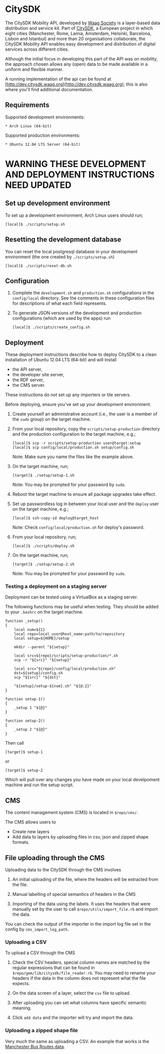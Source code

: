 CitySDK
=======

The CitySDK Mobility API, developed by [Waag Society](http://waag.org/) is a
layer-based data distribution and service kit. Part of
[CitySDK](http://citysdk.eu), a European project in which eight cities
(Manchester, Rome, Lamia, Amsterdam, Helsinki, Barcelona, Lisbon and Istanbul)
and more than 20 organisations collaborate, the CitySDK Mobility API enables
easy development and distribution of digital services across different cities.

Although the initial focus in developing this part of the API was on mobility,
the approach chosen allows any (open) data to be made available in a uniform
and flexible manner.

A running implementation of the api can be found at
[http://dev.citysdk.waag.org](http://dev.citysdk.waag.org); this is also where
you'll find additional documentation.

Requirements
------------

Supported development environments:

    * Arch Linux (64-bit)

Supported production environments:

    * Ubuntu 12.04 LTS Server (64-bit)


# WARNING THESE DEVELOPMENT AND DEPLOYMENT INSTRUCTIONS NEED UPDATED

Set up development environment
------------------------------

To set up a development environment, Arch Linux users should run;

    [local]$ ./scripts/setup.sh


Resetting the development database
----------------------------------

You can reset the local postgresql database in your development environment (the
one created by `./scripts/setup.sh`)

    [local]$ ./scripts/reset-db.sh


Configuration
-------------

1.  Complete the `development.sh` and `production.sh` configurations in the
    `config/local` directory. See the comments in these configuration files for
    descriptions of what each field represents.

2.  To generate JSON versions of the development and production configurations
    (which are used by the apps) run

        [local]$ ./scripts/create_config.sh


Deployment
----------

These deployment instructions describe how to deploy CitySDK to a clean
installation of Ubuntu 12.04 LTS (64-bit) and will install

- the API server,
- the developer site server,
- the RDF server,
- the CMS server.

These instructions do _not_ set up any importers or tile servers.

Before deploying, ensure you've set up your development environment.

1.  Create yourself an administrative account (i.e., the user is a member of
    the `sudo` group) on the target machine.

2.  From your local repository, copy the `scripts/setup-production` directory
    and the production configuration to the target machine, e.g.;

        [local]$ scp -r scripts/setup-production user@target:setup
        [local]$ scp config/local/production.sh setup/config.sh

    Note: Make sure you name the files like the example above.

3.  On the target machine, run;

        [target]$ ./setup/setup-1.sh

    Note: You may be prompted for your password by `sudo`.

4.  Reboot the target machine to ensure all package upgrades take effect.

5.  Set up passwordless log in between your local user and the `deploy` user on
    the target machine, e.g.;

        [local]$ ssh-copy-id deploy@target_host

    Note: Check `config/local/production.sh` for deploy's password.

6.  From your local repository, run;

        [local]$ ./scripts/deploy.sh

7.  On the target machine, run;

        [target]$ ./setup/setup-2.sh

    Note: You may be prompted for your password by `sudo`.


### Testing a deployment on a staging server

Deployment can be tested using a VirtualBox as a staging server.

The following functions may be useful when testing. They should be added to
your `.bashrc` on the target machine.

    function _setup()
    {
        local num=${1}
        local repo=local_user@host_name:path/to/repository
        local setup=${HOME}/setup

        mkdir --parent "${setup}"

        local src=${repo}/scripts/setup-production/*.sh
        scp -r "${src}" "${setup}"

        local src="${repo}/config/local/production.sh"
        dst=${setup}/config.sh
        scp "${src}" "${dst}"

        "${setup}/setup-${num}.sh" "${@:2}"
    }

    function setup-1()
    {
        _setup 1 "${@}"
    }

    function setup-2()
    {
        _setup 2 "${@}"
    }

Then call

    [target]$ setup-1

or

    [target]$ setup-2

Which will pull over any changes you have made on your local develpoment
machine and run the setup script.


CMS
---

The content management system (CMS) is located in `$repo/cms/`.

The CMS allows users to

- Create new layers
- Add data to layers by uploading files in csv, json and zipped shape formats.

## File uploading through the CMS

Uploading data to the CitySDK through the CMS involves

1.  An initial uploading of the file, where the headers will be extracted from
    the file.

2.  Manual labelling of special semantics of headers in the CMS

3.  Importing of the data using the labels. It uses the headers that were
    manually set by the user to call `$repo/utils/import_file.rb` and import
    the data.

You can check the output of the importer in the import log file set in the
config by `cms_import_log_path`.

### Uploading a CSV

To upload a CSV through the CMS

1.  Check the CSV headers, special column names are matched by the regular
    expressions that can be found in `$repo/gem/lib/citysdk/file_reader.rb`. You
    may need to rename your headers if the data in the column does not represent
    what the file expects.

2.  On the data screen of a layer, select the `csv` file to upload.

3.  After uploading you can set what columns have specific semantic meaning.

4.  Click `add data` and the importer will try and import the data.


### Uploading a zipped shape file

Very much the same as uploading a CSV. An example that works is the
[Manchester Bus Routes data](http://www.infotrafford.org.uk/custom/resources/BusRoutes_SHP-format.zip).


